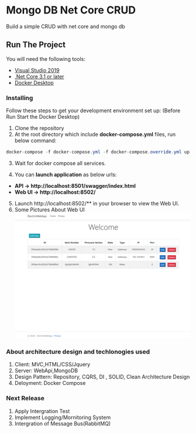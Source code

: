 # Mongo DB Net Core CRUD
Build a simple CRUD with net core and mongo db
## Run The Project
You will need the following tools:

* [Visual Studio 2019](https://visualstudio.microsoft.com/downloads/)
* [.Net Core 3.1 or later](https://dotnet.microsoft.com/download/dotnet-core/3.1)
* [Docker Desktop](https://www.docker.com/products/docker-desktop)

### Installing
Follow these steps to get your development environment set up: (Before Run Start the Docker Desktop)
1. Clone the repository
2. At the root directory which include **docker-compose.yml** files, run below command:
```csharp
docker-compose -f docker-compose.yml -f docker-compose.override.yml up –d
```
3. Wait for docker compose all services.

4. You can **launch application** as below urls:
* **API  -> http://localhost:8501/swagger/index.html**
* **Web UI -> http://localhost:8502/**
5. Launch http://localhost:8502/** in your browser to view the Web UI.
6. Some Pictures About Web UI
![Image of democmc](https://github.com/hoangbau/CMCDemo/blob/master/demo-1.PNG)

### About architecture design and techlonogies used
1. Client: MVC,HTML/CSS/Jquery
2. Server: WebApi,MongoDB
3. Design Pattern: Repository, CQRS, DI , SOLID, Clean Architecture Design
3. Deloyment: Docker Compose
### Next Release
1. Apply Intergration Test
2. Implement Logging/Mornitoring System
3. Intergration of Message Bus(RabbitMQ)
